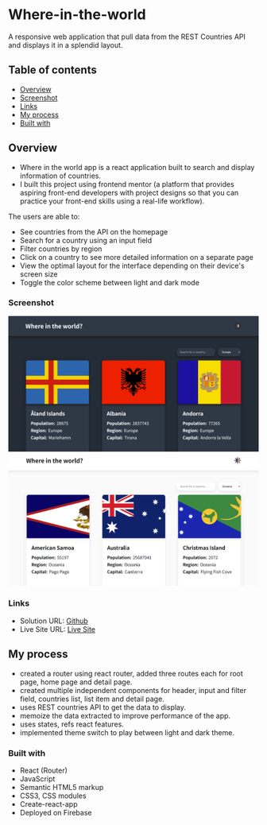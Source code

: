 # Where-in-the-world

A responsive web application that pull data from the REST Countries API and displays it in a splendid layout.

## Table of contents

- [Overview](#overview)
- [Screenshot](#screenshot)
- [Links](#links)
- [My process](#my-process)
- [Built with](#built-with)

## Overview

- Where in the world app is a react application built to search and display information of countries.
- I built this project using frontend mentor (a platform that provides aspiring front-end developers with project designs so that you can practice your front-end skills using a real-life workflow). 

The users are able to:

- See countries from the API on the homepage
- Search for a country using an input field
- Filter countries by region
- Click on a country to see more detailed information on a separate page
- View the optimal layout for the interface depending on their device's screen size
- Toggle the color scheme between light and dark mode

### Screenshot

![](./where_in_world_dark_ss.png)
![](./where_in_world_light_ss.png)

### Links

- Solution URL: [Github](https://github.com/21-raghav/Where-in-the-world)
- Live Site URL: [Live Site](https://where-in-the-world-mocha.vercel.app/)

## My process

- created a router using react router, added three routes each for root page, home page and detail page.
- created multiple independent components for header, input and filter field, countries list, list item and detail page. 
- uses REST countries API to get the data to display.
- memoize the data extracted to improve performance of the app.
- uses states, refs react features. 
- implemented theme switch to play between light and dark theme. 

### Built with

- React (Router)
- JavaScript
- Semantic HTML5 markup
- CSS3, CSS modules
- Create-react-app
- Deployed on Firebase
